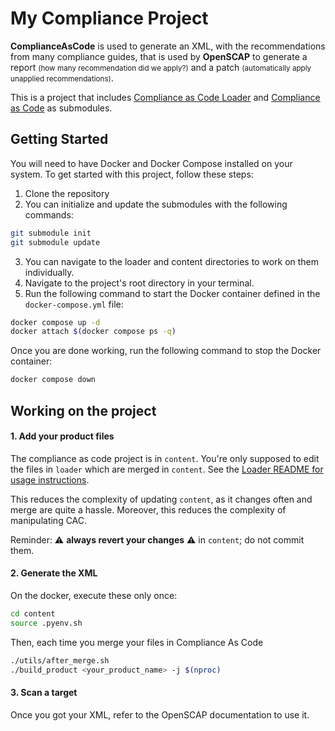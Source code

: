 # My Compliance Project

**ComplianceAsCode** is used to generate an XML, with the recommendations from many compliance guides, that is used by **OpenSCAP** to generate a report <small>(how many recommendation did we apply?)</small> and a patch <small>(automatically apply unapplied recommendations)</small>. 

This is a project that includes [Compliance as Code Loader](https://github.com/ComplianceNinjas/compliance-as-code-loader) and [Compliance as Code](https://github.com/ComplianceAsCode/content) as submodules.

## Getting Started

You will need to have Docker and Docker Compose installed on your system.
To get started with this project, follow these steps:

1. Clone the repository
2. You can initialize and update the submodules with the following commands:

```bash
git submodule init
git submodule update
```

3. You can navigate to the loader and content directories to work on them individually.
4. Navigate to the project's root directory in your terminal.
5. Run the following command to start the Docker container defined in the `docker-compose.yml` file:

```bash
docker compose up -d
docker attach $(docker compose ps -q)
```

Once you are done working, run the following command to stop the Docker container:

```bash
docker compose down
```

## Working on the project

#### 1. Add your product files

The compliance as code project is in `content`. You're only supposed to edit the files in `loader` which are merged in `content`. See the [Loader README for usage instructions](loader/README.md#usage).

This reduces the complexity of updating `content`, as it changes often and merge are quite a hassle. Moreover, this reduces the complexity of manipulating CAC.

Reminder: ⚠️ **always revert your changes** ⚠️ in `content`; do not commit them.

#### 2. Generate the XML

On the docker, execute these only once:

```bash
cd content
source .pyenv.sh
```

Then, each time you merge your files in Compliance As Code

```bash
./utils/after_merge.sh
./build_product <your_product_name> -j $(nproc)
```

#### 3. Scan a target

Once you got your XML, refer to the OpenSCAP documentation to use it.